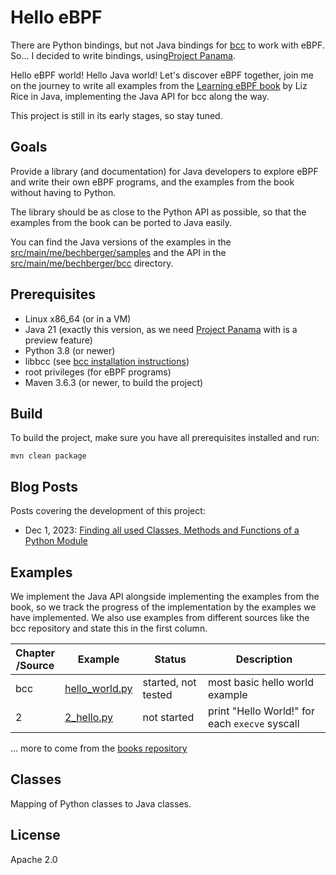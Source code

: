 Hello eBPF
==========

There are Python bindings, but not Java bindings for 
[bcc](https://github.com/isovalent/bcc) to work with eBPF.
So... I decided to write bindings, using[Project Panama](https://openjdk.org/projects/panama/).

Hello eBPF world! Hello Java world! Let's discover eBPF together, join me on the journey to write
all examples from the [Learning eBPF book](https://learning.oreilly.com/library/view/learning-ebpf/9781492050177/) by Liz Rice in Java, implementing the Java API for bcc along the way.

This project is still in its early stages, so stay tuned.

Goals
-----
Provide a library (and documentation) for Java developers to explore eBPF and
write their own eBPF programs, and the examples from the book without having to Python.

The library should be as close to the Python API as possible, so that the examples from the book
can be ported to Java easily.

You can find the Java versions of the examples in the [src/main/me/bechberger/samples](src/main/me/bechberger/samples) 
and the API in the [src/main/me/bechberger/bcc](src/main/me/bechberger/bcc) directory.

Prerequisites
-------------
- Linux x86_64 (or in a VM)
- Java 21 (exactly this version, as we need [Project Panama](https://openjdk.org/projects/panama/) with is a preview feature)
- Python 3.8 (or newer)
- libbcc (see [bcc installation instructions](https://github.com/iovisor/bcc/blob/master/INSTALL.md))
- root privileges (for eBPF programs)
- Maven 3.6.3 (or newer, to build the project)

Build
-----
To build the project, make sure you have all prerequisites installed and run:
```shell
mvn clean package
```

Blog Posts
----------
Posts covering the development of this project:
- Dec 1, 2023: [Finding all used Classes, Methods and Functions of a Python Module](https://mostlynerdless.de/blog/2023/12/01/finding-all-used-classes-methods-and-functions-of-a-python-module/)


Examples
--------

We implement the Java API alongside implementing the examples from the book, so we track the progress
of the implementation by the examples we have implemented. We also use examples from different sources
like the bcc repository and state this in the first column.

| Chapter<br/>/Source | Example                                    | Status              | Description                                    |
|---------------------|--------------------------------------------|---------------------|------------------------------------------------|
| bcc                 | [hello_world.py](pysamples/hello_world.py) | started, not tested | most basic hello world example                 |
| 2                   | [2_hello.py](pysamples/2_hello.py)         | not started         | print "Hello World!" for each `execve` syscall |
... more to come from the [books repository](https://github.com/lizrice/learning-ebpf/tree/main)


Classes
-------
Mapping of Python classes to Java classes.

License
-------
Apache 2.0